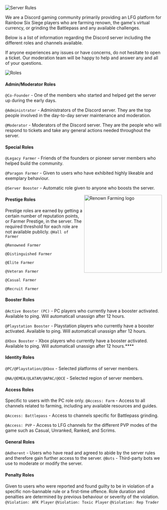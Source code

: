 ![Server Rules](https://raw.githubusercontent.com/WolfHQ/renownfarming/gh-pages/images/homeinfo.png)

We are a Discord gaming community primarily providing an LFG platform for Rainbow Six Siege players who are farming renown, the game's virtual currency, or grinding the Battlepass and any available challenges.

Below is a list of information regarding the Discord server including the different roles and channels available.

If anyone experiences any issues or have concerns, do not hesitate to open a ticket. Our moderation team will be happy to help and answer any and all of your questions.

![Roles](https://raw.githubusercontent.com/WolfHQ/renownfarming/gh-pages/images/inforoles.png)

#### Admin/Moderator Roles
`@Co-Founder` - One of the members who started and helped get the server up during the early days.

`@Administrator` - Administrators of the Discord server. They are the top people involved in the day-to-day server maintenance and moderation.

`@Moderator` - Moderators of the Discord server. They are the people who will respond to tickets and take any general actions needed throughout the server.


#### Special Roles
`@Legacy Farmer` - Friends of the founders or pioneer server members who helped build the community.

`@Paragon Farmer` - Given to users who have exhibited highly likeable and exemplary behaviour.

`@Server Booster` - Automatic role given to anyone who boosts the server.

<img src="https://raw.githubusercontent.com/WolfHQ/renownfarming/gh-pages/images/Prestige.png"
 alt="Renown Farming logo" title="RenownFarm" align="right" width="250" height="250" />

#### Prestige Roles
Prestige roles are earned by getting a certain number of reputation points, or Farmer Prestige, in the server. The required threshold for each role are not available publicly.
`@Hall of Farmer`

`@Renowned Farmer`

`@Distinguished Farmer`

`@Elite Farmer`

`@Veteran Farmer`

`@Casual Farmer`

`@Recruit Farmer`

#### Booster Roles
`@Active Booster (PC)` - PC players who currently have a booster activated. Available to ping. Will automaticall unassign after 12 hours.

`@Playstation Booster` - Playstation players who currently have a booster activated. Available to ping. Will automaticall unassign after 12 hours.

`@Xbox Booster` - Xbox players who currently have a booster activated. Available to ping. Will automaticall unassign after 12 hours.****

#### Identity Roles
`@PC/@Playstation/@Xbox` - Selected platforms of server members.

`@NA/@EMEA/@LATAM/@APAC/@OCE` - Selected region of server members.

#### Access Roles
Specific to users with the PC role only.
`@Access: Farm` - Access to all channels related to farming, including any available resources and guides.

`@Access: Battlepass` - Access to channels specific for Battlepass grinding.

`@Access: PVP` - Access to LFG channels for the different PVP modes of the game such as Casual, Unranked, Ranked, and Scrims.

#### General Roles
`@Adherent` - Users who have read and agreed to abide by the server rules and therefore gain further access to the server.
`@Bots` - Third-party bots we use to moderate or modify the server.

#### Penalty Roles
Given to users who were reported and found guilty to be in violation of a specific non-bannable rule or a first-time offence. Role duration and penalties are determined by previous behaviour or severity of the violation.
`@Violation: AFK Player`
`@Violation: Toxic Player`
`@Violation: Rep Trader`
